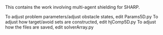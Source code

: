 This contains the work involving multi-agent shielding for SHARP.

To adjust problem parameters/adjust obstacle states, edit Params5D.py
To adjust how target/avoid sets are constructed, edit hjComp5D.py
To adjust how the files are saved, edit solverArray.py
